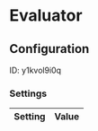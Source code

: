 # Evaluator
## Configuration
ID:  y1kvol9i0q



### Settings
| Setting | Value  |
| :------------------------ | ---------------------------------------- |
 




